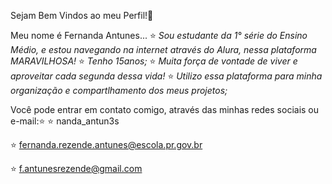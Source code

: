  Sejam Bem Vindos ao meu Perfil!🖤

Meu nome é Fernanda Antunes...
⭐ _Sou estudante da 1° série do Ensino Médio, e  estou navegando na internet através do Alura, nessa plataforma MARAVILHOSA!_
⭐ _Tenho 15anos;_
⭐ _Muita força de vontade de viver e aproveitar cada segunda dessa vida!_
⭐ _Utilizo essa plataforma para minha organização e compartlhamento dos meus projetos;_

Você pode entrar em contato comigo, através das minhas redes sociais ou e-mail:⭐
⭐ nanda_antun3s

⭐ fernanda.rezende.antunes@escola.pr.gov.br

⭐  f.antunesrezende@gmail.com

